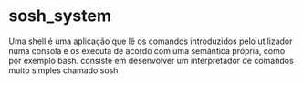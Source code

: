 # sosh_system
Uma shell é uma aplicação que lê os comandos introduzidos pelo utilizador numa consola e os executa de acordo com uma semântica própria, como por exemplo bash. consiste em desenvolver um interpretador de comandos muito simples chamado sosh

